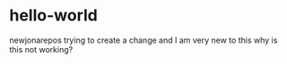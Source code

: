 # hello-world
newjonarepos
trying to create a change and I am very new to this
why is this not working?
